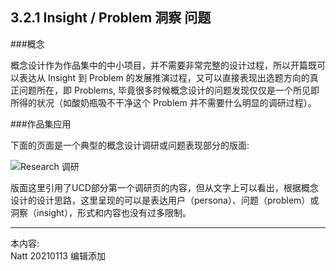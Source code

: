 ## 3.2.1 Insight / Problem 洞察 问题

###概念

概念设计作为作品集中的中小项目，并不需要非常完整的设计过程，所以开篇既可以表达从 Insight 到 Problem 的发展推演过程，又可以直接表现出选题方向的真正问题所在，即 Problems, 毕竟很多时候概念设计的问题发现仅仅是一个所见即所得的状况（如酸奶瓶吸不干净这个 Problem 并不需要什么明显的调研过程）。



###作品集应用

下面的页面是一个典型的概念设计调研或问题表现部分的版面:  

![Research 调研](http://kitpic.makebi.net/2021/idcd_01.jpg)

版面这里引用了UCD部分第一个调研页的内容，但从文字上可以看出，根据概念设计的设计思路，这里呈现的可以是表达用户（persona）、问题（problem）或 洞察（insight），形式和内容也没有过多限制。


---
本内容:  
Natt 20210113 编辑添加